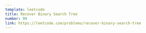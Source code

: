 ```yaml
---
template: leetcode
title: Recover Binary Search Tree
number: 99
link: https://leetcode.com/problems/recover-binary-search-tree
---
```

